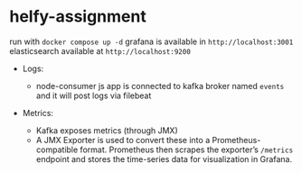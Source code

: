# helfy-assignment

run with `docker compose up -d`
grafana is available in `http://localhost:3001`
elasticsearch available at `http://localhost:9200`

- Logs: 
  - node-consumer js app is connected to kafka broker named `events` and it will post logs
via filebeat


- Metrics:
  - Kafka exposes metrics (through JMX)
  - A JMX Exporter is used to convert these into a Prometheus-compatible format.
Prometheus then scrapes the exporter’s `/metrics` endpoint and stores the time-series data for visualization in Grafana.


